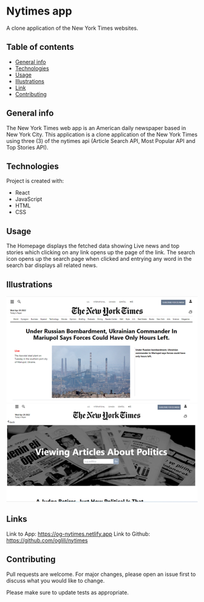 # Nytimes app
A clone application of the New York Times websites.

## Table of contents
* [General info](#general-info)
* [Technologies](#technologies)
* [Usage](#usage)
* [Illustrations](#illustrations)
* [Link](#illustrations)
* [Contributing](#contributing)

## General info
The New York Times web app is an American daily newspaper based in New York City. This application is a clone application of the New York Times using three (3) of the nytimes api (Article Search API, Most Popular API and Top Stories API).
	
## Technologies
Project is created with:
* React
* JavaScript
* HTML
* CSS
	
## Usage
The Homepage displays the fetched data showing Live news and top stories which clicking on any link opens up the page of the link. The search icon opens up the search page when clicked and entrying any word in the search bar displays all related news.

## Illustrations
![Initial Screen](src/nytimes-page1.jpg)    ![Search Screen](src/nytimes-page2.jpg)

## Links
Link to App:
https://og-nytimes.netlify.app
Link to Github:
https://github.com/oglili/nytimes

## Contributing
Pull requests are welcome. For major changes, please open an issue first to discuss what you would like to change.

Please make sure to update tests as appropriate.
